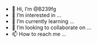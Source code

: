 - 👋 Hi, I’m @B239fg
- 👀 I’m interested in ...
- 🌱 I’m currently learning ...
- 💞️ I’m looking to collaborate on ...
- 📫 How to reach me ...

<!---
B239fg/B239fg is a ✨ special ✨ repository because its `README.md` (this file) appears on your GitHub profile.
You can click the Preview link to take a look at your changes.
--->
